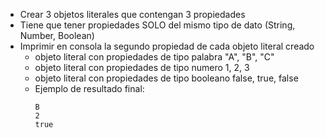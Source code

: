 - Crear 3 objetos literales que contengan 3 propiedades
- Tiene que tener propiedades SOLO del mismo tipo de dato (String, Number, Boolean)
- Imprimir en consola la segundo propiedad de cada objeto literal creado
    - objeto literal con propiedades de tipo palabra "A", "B", "C"
    - objeto literal con propiedades de tipo numero 1, 2, 3
    - objeto literal con propiedades de tipo booleano false, true, false
    - Ejemplo de resultado final:
        ```
        B
        2
        true
        ``` 